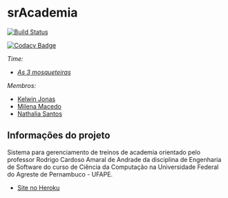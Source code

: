 # srAcademia
[![Build Status](https://travis-ci.org/wtfnath/srAcademia.svg?branch=main)](https://travis-ci.org/wtfnath/srAcademia)

[![Codacy Badge](https://app.codacy.com/project/badge/Grade/ebb2974ab603454abc90172dd244ed32)](https://www.codacy.com/gh/srAcademia/Academia/dashboard?utm_source=github.com&amp;utm_medium=referral&amp;utm_content=srAcademia/Academia&amp;utm_campaign=Badge_Grade)

*Time:*
*   [*As 3 mosqueteiras*](https://github.com/srAcademia)

*Membros:*
*   [Kelwin Jonas](https://github.com/KelwinJonas)
*   [Milena Macedo](https://github.com/MilenaMaced)
*   [Nathalia Santos](https://github.com/wtfnath) 

## Informações do projeto

Sistema para gerenciamento de treinos de academia orientado pelo professor Rodrigo Cardoso Amaral de Andrade da disciplina de Engenharia de Software do curso de Ciência da Computação na Universidade Federal do Agreste de Pernambuco - UFAPE.

*   [Site no Heroku](https://serene-plains-68369.herokuapp.com)
